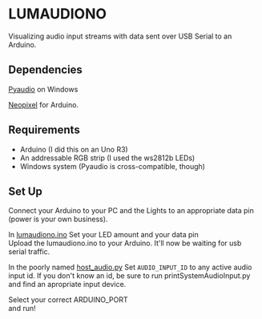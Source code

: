 # LUMAUDIONO
Visualizing audio input streams with data sent over USB Serial to an Arduino.

## Dependencies
[Pyaudio](http://people.csail.mit.edu/hubert/pyaudio/) on Windows

[Neopixel](https://github.com/adafruit/Adafruit_NeoPixel) for Arduino.

## Requirements
- Arduino (I did this on an Uno R3)
- An addressable RGB strip (I used the ws2812b LEDs)
- Windows system (Pyaudio is cross-compatible, though)

## Set Up
Connect your Arduino to your PC and the Lights to an appropriate data pin (power is your own business).  

In [lumaudiono.ino](lumaudiono.ino)
Set your LED amount and your data pin  
Upload the lumaudiono.ino to your Arduino. It'll now be waiting for usb serial traffic.  

In the poorly named [host_audio.py](host_audio.py)
Set `AUDIO_INPUT_ID` to any active audio input id. If you don't know an id, be sure to run printSystemAudioInput.py and find an apropriate input device.

Select your correct ARDUINO_PORT  
and run!
